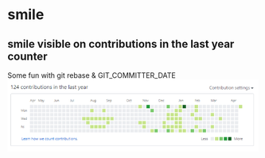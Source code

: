 # smile

## smile visible on **contributions in the last year** counter

Some fun with git rebase & GIT_COMMITTER_DATE 
![Preview of smile in GitHub commits count calendar](https://github.com/SatarisGIT/smile/blob/master/smile.png)